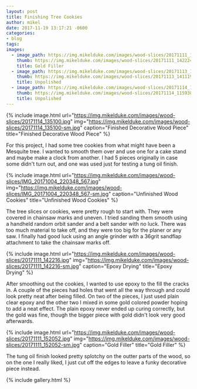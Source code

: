 ```yaml
---
layout: post
title: Finishing Tree Cookies
author: mikel
date: 2017-11-19 13:17:21 -0600
categories:
- blog
tags:
images:
  - image_path: https://img.mikelduke.com/images/wood-slices/20171111_142224.jpg
    thumb: https://img.mikelduke.com/images/wood-slices/20171111_142224-sm.jpg
    title: Gold Filler
  - image_path: https://img.mikelduke.com/images/wood-slices/20171113_141119.jpg
    thumb: https://img.mikelduke.com/images/wood-slices/20171113_141119-sm.jpg
    title: Unpolished
  - image_path: https://img.mikelduke.com/images/wood-slices/20171114_115938.jpg
    thumb: https://img.mikelduke.com/images/wood-slices/20171114_115938-sm.jpg
    title: Unpolished
---
```


{% include image.html 
  url="https://img.mikelduke.com/images/wood-slices/20171114_135100.jpg"
  img="https://img.mikelduke.com/images/wood-slices/20171114_135100-sm.jpg"
  caption="Finished Decorative Wood Piece"
  title="Finished Decorative Wood Piece" %}

For this project, I had some tree cookies from what might have been a Mesquite tree. I wanted to smooth them over
and use one for a cake stand and maybe make a clock from another. I had 5 pieces originally in case some didn't turn out, 
and one was used just for testing a tung oil finish.

{% include image.html 
  url="https://img.mikelduke.com/images/wood-slices/IMG_20171004_220348_567.jpg"
  img="https://img.mikelduke.com/images/wood-slices/IMG_20171004_220348_567-sm.jpg"
  caption="Unfinished Wood Cookies"
  title="Unfinished Wood Cookies" %}

The tree slices or cookies, were pretty rough to start with. They were covered in chainsaw marks and uneven. I tried
sanding them smooth using a handheld random orbit sander and a belt sander with no luck. There was too much
material to take off, and they were too big for the planer or any saw. I finally had good luck using an angle 
grinder with a 36grit sandflap attachment to take the chainsaw marks off.

{% include image.html 
  url="https://img.mikelduke.com/images/wood-slices/20171111_142216.jpg"
  img="https://img.mikelduke.com/images/wood-slices/20171111_142216-sm.jpg"
  caption="Epoxy Drying"
  title="Epoxy Drying" %}

After smoothing out the cookies, I wanted to use epoxy to the fill the cracks in. A couple of the pieces had holes that
went all the way through and could look pretty neat after being filled. On two of the pieces, I just used plain clear epoxy 
and the other two I mixed in some gold colored powder hoping to add a neat effect. The plain epoxy never ended up curing 
correctly, but the gold was fine, though the bigger piece with gold didn't look very good afterwards.

{% include image.html 
  url="https://img.mikelduke.com/images/wood-slices/20171111_152052.jpg"
  img="https://img.mikelduke.com/images/wood-slices/20171111_152052-sm.jpg"
  caption="Gold Filler"
  title="Gold Filler" %}

The tung oil finish looked pretty splotchy on the outter parts of the wood, so on the one I really liked, I just cut off the 
edges to leave a funky decorative piece instead.

{% include gallery.html %}
